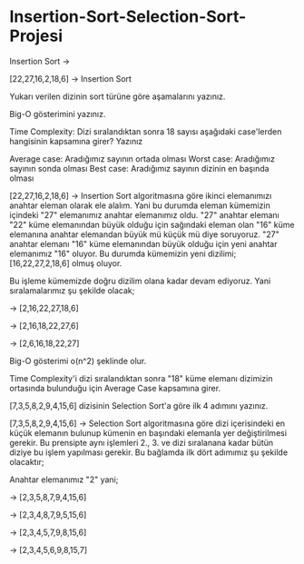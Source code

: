# Insertion-Sort-Selection-Sort-Projesi

Insertion Sort ->

[22,27,16,2,18,6] -> Insertion Sort

Yukarı verilen dizinin sort türüne göre aşamalarını yazınız.

Big-O gösterimini yazınız.

Time Complexity: Dizi sıralandıktan sonra 18 sayısı aşağıdaki case'lerden hangisinin kapsamına girer? Yazınız

Average case: Aradığımız sayının ortada olması Worst case: Aradığımız sayının sonda olması Best case: Aradığımız sayının dizinin en başında olması

[22,27,16,2,18,6] -> Insertion Sort algoritmasına göre ikinci elemanımızı anahtar eleman olarak ele alalım. Yani bu durumda eleman kümemizin içindeki "27" elemanımız anahtar elemanımız oldu. "27" anahtar elemanı "22" küme elemanından büyük olduğu için sağındaki eleman olan "16" küme elemanına anahtar elemandan büyük mü küçük mü diye soruyoruz. "27" anahtar elemanı "16" küme elemanından büyük olduğu için yeni anahtar elemanımız "16" oluyor. Bu durumda kümemizin yeni dizilimi; [16,22,27,2,18,6] olmuş oluyor.

Bu işleme kümemizde doğru dizilim olana kadar devam ediyoruz. Yani sıralamalarımız şu şekilde olacak;

-> [2,16,22,27,18,6]

-> [2,16,18,22,27,6]

-> [2,6,16,18,22,27]

Big-O gösterimi o(n^2) şeklinde olur.

Time Complexity'i dizi sıralandıktan sonra "18" küme elemanı dizimizin ortasında bulunduğu için Average Case kapsamına girer.

[7,3,5,8,2,9,4,15,6] dizisinin Selection Sort'a göre ilk 4 adımını yazınız.

[7,3,5,8,2,9,4,15,6] -> Selection Sort algoritmasına göre dizi içerisindeki en küçük elemanın bulunup kümenin en başındaki elemanla yer değiştirilmesi gerekir. Bu prensipte aynı işlemleri 2., 3. ve dizi sıralanana kadar bütün diziye bu işlem yapılması gerekir. Bu bağlamda ilk dört adımımız şu şekilde olacaktır;

Anahtar elemanımız "2" yani;

-> [2,3,5,8,7,9,4,15,6]

-> [2,3,4,8,7,9,5,15,6]

-> [2,3,4,5,7,9,8,15,6]

-> [2,3,4,5,6,9,8,15,7]

